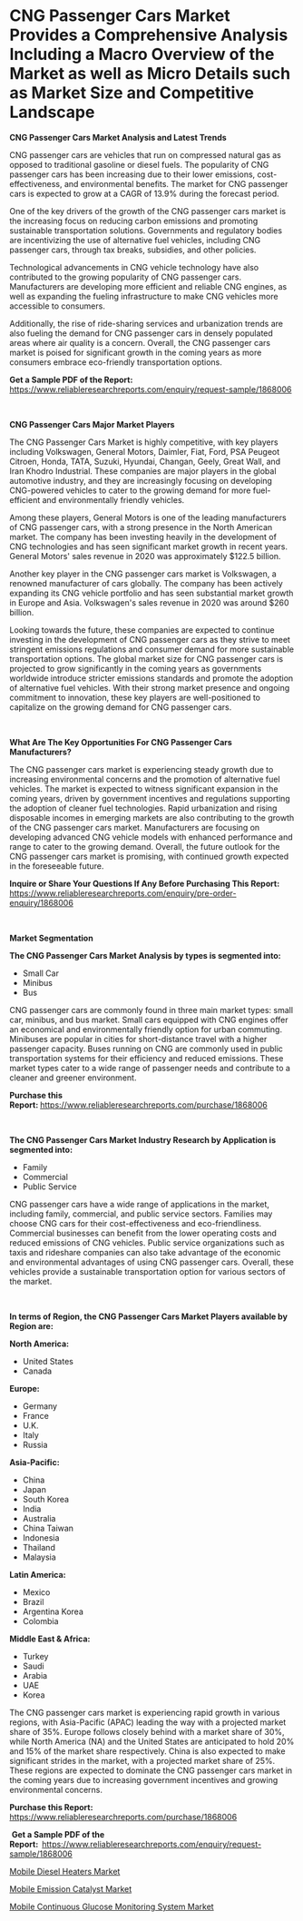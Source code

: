 <p><h1>CNG Passenger Cars Market Provides a Comprehensive Analysis Including a Macro Overview of the Market as well as Micro Details such as Market Size and Competitive Landscape</h1></p><p><strong>CNG Passenger Cars Market Analysis and Latest Trends</strong></p>
<p><p>CNG passenger cars are vehicles that run on compressed natural gas as opposed to traditional gasoline or diesel fuels. The popularity of CNG passenger cars has been increasing due to their lower emissions, cost-effectiveness, and environmental benefits. The market for CNG passenger cars is expected to grow at a CAGR of 13.9% during the forecast period.</p><p>One of the key drivers of the growth of the CNG passenger cars market is the increasing focus on reducing carbon emissions and promoting sustainable transportation solutions. Governments and regulatory bodies are incentivizing the use of alternative fuel vehicles, including CNG passenger cars, through tax breaks, subsidies, and other policies. </p><p>Technological advancements in CNG vehicle technology have also contributed to the growing popularity of CNG passenger cars. Manufacturers are developing more efficient and reliable CNG engines, as well as expanding the fueling infrastructure to make CNG vehicles more accessible to consumers.</p><p>Additionally, the rise of ride-sharing services and urbanization trends are also fueling the demand for CNG passenger cars in densely populated areas where air quality is a concern. Overall, the CNG passenger cars market is poised for significant growth in the coming years as more consumers embrace eco-friendly transportation options.</p></p>
<p><strong>Get a Sample PDF of the Report:&nbsp;</strong> <a href="https://www.reliableresearchreports.com/enquiry/request-sample/1868006">https://www.reliableresearchreports.com/enquiry/request-sample/1868006</a></p>
<p>&nbsp;</p>
<p><strong>CNG Passenger Cars Major Market Players</strong></p>
<p><p>The CNG Passenger Cars Market is highly competitive, with key players including Volkswagen, General Motors, Daimler, Fiat, Ford, PSA Peugeot Citroen, Honda, TATA, Suzuki, Hyundai, Changan, Geely, Great Wall, and Iran Khodro Industrial. These companies are major players in the global automotive industry, and they are increasingly focusing on developing CNG-powered vehicles to cater to the growing demand for more fuel-efficient and environmentally friendly vehicles.</p><p>Among these players, General Motors is one of the leading manufacturers of CNG passenger cars, with a strong presence in the North American market. The company has been investing heavily in the development of CNG technologies and has seen significant market growth in recent years. General Motors' sales revenue in 2020 was approximately $122.5 billion.</p><p>Another key player in the CNG passenger cars market is Volkswagen, a renowned manufacturer of cars globally. The company has been actively expanding its CNG vehicle portfolio and has seen substantial market growth in Europe and Asia. Volkswagen's sales revenue in 2020 was around $260 billion.</p><p>Looking towards the future, these companies are expected to continue investing in the development of CNG passenger cars as they strive to meet stringent emissions regulations and consumer demand for more sustainable transportation options. The global market size for CNG passenger cars is projected to grow significantly in the coming years as governments worldwide introduce stricter emissions standards and promote the adoption of alternative fuel vehicles. With their strong market presence and ongoing commitment to innovation, these key players are well-positioned to capitalize on the growing demand for CNG passenger cars.</p></p>
<p>&nbsp;</p>
<p><strong>What Are The Key Opportunities For CNG Passenger Cars Manufacturers?</strong></p>
<p><p>The CNG passenger cars market is experiencing steady growth due to increasing environmental concerns and the promotion of alternative fuel vehicles. The market is expected to witness significant expansion in the coming years, driven by government incentives and regulations supporting the adoption of cleaner fuel technologies. Rapid urbanization and rising disposable incomes in emerging markets are also contributing to the growth of the CNG passenger cars market. Manufacturers are focusing on developing advanced CNG vehicle models with enhanced performance and range to cater to the growing demand. Overall, the future outlook for the CNG passenger cars market is promising, with continued growth expected in the foreseeable future.</p></p>
<p><strong>Inquire or Share Your Questions If Any Before Purchasing This Report:</strong> <a href="https://www.reliableresearchreports.com/enquiry/pre-order-enquiry/1868006">https://www.reliableresearchreports.com/enquiry/pre-order-enquiry/1868006</a></p>
<p>&nbsp;</p>
<p><strong>Market Segmentation</strong></p>
<p><strong>The CNG Passenger Cars Market Analysis by types is segmented into:</strong></p>
<p><ul><li>Small Car</li><li>Minibus</li><li>Bus</li></ul></p>
<p><p>CNG passenger cars are commonly found in three main market types: small car, minibus, and bus market. Small cars equipped with CNG engines offer an economical and environmentally friendly option for urban commuting. Minibuses are popular in cities for short-distance travel with a higher passenger capacity. Buses running on CNG are commonly used in public transportation systems for their efficiency and reduced emissions. These market types cater to a wide range of passenger needs and contribute to a cleaner and greener environment.</p></p>
<p><strong>Purchase this Report:&nbsp;</strong><a href="https://www.reliableresearchreports.com/purchase/1868006">https://www.reliableresearchreports.com/purchase/1868006</a></p>
<p>&nbsp;</p>
<p><strong>The CNG Passenger Cars Market Industry Research by Application is segmented into:</strong></p>
<p><ul><li>Family</li><li>Commercial</li><li>Public Service</li></ul></p>
<p><p>CNG passenger cars have a wide range of applications in the market, including family, commercial, and public service sectors. Families may choose CNG cars for their cost-effectiveness and eco-friendliness. Commercial businesses can benefit from the lower operating costs and reduced emissions of CNG vehicles. Public service organizations such as taxis and rideshare companies can also take advantage of the economic and environmental advantages of using CNG passenger cars. Overall, these vehicles provide a sustainable transportation option for various sectors of the market.</p></p>
<p>&nbsp;</p>
<p><strong>In terms of Region, the CNG Passenger Cars Market Players available by Region are:</strong></p>
<p>
    <p> <strong> North America: </strong>
        <ul>
            <li>United States</li>
            <li>Canada</li>
        </ul>
        </p> 
    <p> <strong> Europe: </strong>
        <ul>
            <li>Germany</li>
            <li>France</li>
            <li>U.K.</li>
            <li>Italy</li>
            <li>Russia</li>
        </ul>
        </p> 
    <p> <strong> Asia-Pacific: </strong>
        <ul>
            <li>China</li>
            <li>Japan</li>
            <li>South Korea</li>
            <li>India</li>
            <li>Australia</li>
            <li>China Taiwan</li>
            <li>Indonesia</li>
            <li>Thailand</li>
            <li>Malaysia</li>
        </ul>
        </p> 
    <p> <strong> Latin America: </strong>
        <ul>
            <li>Mexico</li>
            <li>Brazil</li>
            <li>Argentina Korea</li>
            <li>Colombia</li>
        </ul>
        </p> 
    <p> <strong> Middle East & Africa: </strong>
        <ul>
            <li>Turkey</li>
            <li>Saudi</li>
            <li>Arabia</li>
            <li>UAE</li>
            <li>Korea</li>
        </ul>
    </p>
    </p>
<p><p>The CNG passenger cars market is experiencing rapid growth in various regions, with Asia-Pacific (APAC) leading the way with a projected market share of 35%. Europe follows closely behind with a market share of 30%, while North America (NA) and the United States are anticipated to hold 20% and 15% of the market share respectively. China is also expected to make significant strides in the market, with a projected market share of 25%. These regions are expected to dominate the CNG passenger cars market in the coming years due to increasing government incentives and growing environmental concerns.</p></p>
<p><strong>Purchase this Report: </strong><a href="https://www.reliableresearchreports.com/purchase/1868006">https://www.reliableresearchreports.com/purchase/1868006</a></p>
<p>&nbsp;<strong>Get a Sample PDF of the Report:&nbsp;&nbsp;</strong><a href="https://www.reliableresearchreports.com/enquiry/request-sample/1868006">https://www.reliableresearchreports.com/enquiry/request-sample/1868006</a></p>
<p><strong></strong></p>
<p><p><a href="https://view.publitas.com/reportprime-1/mobile-diesel-heaters-market-size-2023-2030-global-industrial-analysis-key-geographical-regions-market-share-top-key-players-product-types-and-forecast-research-report/">Mobile Diesel Heaters Market</a></p><p><a href="https://view.publitas.com/reportprime-1/mobile-emission-catalyst-market-with-the-goal-of-estimating-the-market-size-and-future-growth-potential-of-various-market-segments-based-on-component-applications-end-user-and-region/">Mobile Emission Catalyst Market</a></p><p><a href="https://view.publitas.com/reportprime-1/mobile-continuous-glucose-monitoring-system-market-size-2023-2030-global-industrial-analysis-key-geographical-regions-market-share-top-key-players-product-types-and-forecast-research-report/">Mobile Continuous Glucose Monitoring System Market</a></p></p>